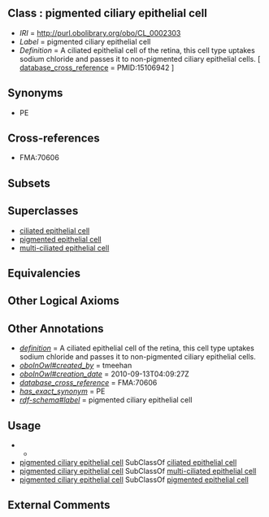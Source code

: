 
## Class : pigmented ciliary epithelial cell

 * *IRI* = http://purl.obolibrary.org/obo/CL_0002303
 * *Label* = pigmented ciliary epithelial cell
 * *Definition* = A ciliated epithelial cell of the retina, this cell type uptakes sodium chloride and passes it to non-pigmented ciliary epithelial cells. [ [database_cross_reference](../../ef/oboInOwl#hasDbXref.md) = PMID:15106942 ]

## Synonyms

 * PE

## Cross-references

 * FMA:70606

## Subsets


## Superclasses

 * [ciliated epithelial cell](../../CL/67/CL_0000067.md)
 * [pigmented epithelial cell](../../CL/29/CL_0000529.md)
 * [multi-ciliated epithelial cell](../../CL/12/CL_0005012.md)

## Equivalencies


## Other Logical Axioms


## Other Annotations

 * *[definition](../../IAO/15/IAO_0000115.md)* = A ciliated epithelial cell of the retina, this cell type uptakes sodium chloride and passes it to non-pigmented ciliary epithelial cells.
 * *[oboInOwl#created_by](../../oboInOwl#created/by/oboInOwl#created_by.md)* = tmeehan
 * *[oboInOwl#creation_date](../../oboInOwl#creation/te/oboInOwl#creation_date.md)* = 2010-09-13T04:09:27Z
 * *[database_cross_reference](../../ef/oboInOwl#hasDbXref.md)* = FMA:70606
 * *[has_exact_synonym](../../ym/oboInOwl#hasExactSynonym.md)* = PE
 * *[rdf-schema#label](../../el/rdf-schema#label.md)* = pigmented ciliary epithelial cell

## Usage

 * -
 * [pigmented ciliary epithelial cell](../../CL/03/CL_0002303.md) SubClassOf [ciliated epithelial cell](../../CL/67/CL_0000067.md)
 * [pigmented ciliary epithelial cell](../../CL/03/CL_0002303.md) SubClassOf [multi-ciliated epithelial cell](../../CL/12/CL_0005012.md)
 * [pigmented ciliary epithelial cell](../../CL/03/CL_0002303.md) SubClassOf [pigmented epithelial cell](../../CL/29/CL_0000529.md)

## External Comments

